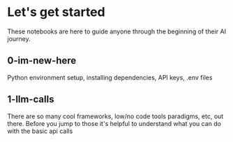 # Let's get started

These notebooks are here to guide anyone through the beginning of their AI journey.

## 0-im-new-here

Python environment setup, installing dependencies, API keys, .env files

## 1-llm-calls

There are so many cool frameworks, low/no code tools paradigms, etc, out there. Before you jump to those it's helpful to understand what you can do with the basic api calls
